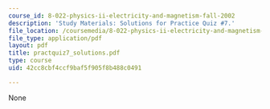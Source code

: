 ```yaml
---
course_id: 8-022-physics-ii-electricity-and-magnetism-fall-2002
description: 'Study Materials: Solutions for Practice Quiz #7.'
file_location: /coursemedia/8-022-physics-ii-electricity-and-magnetism-fall-2002/42cc8cbf4ccf9baf5f905f8b488c0491_practquiz7_solutions.pdf
file_type: application/pdf
layout: pdf
title: practquiz7_solutions.pdf
type: course
uid: 42cc8cbf4ccf9baf5f905f8b488c0491

---
```

None